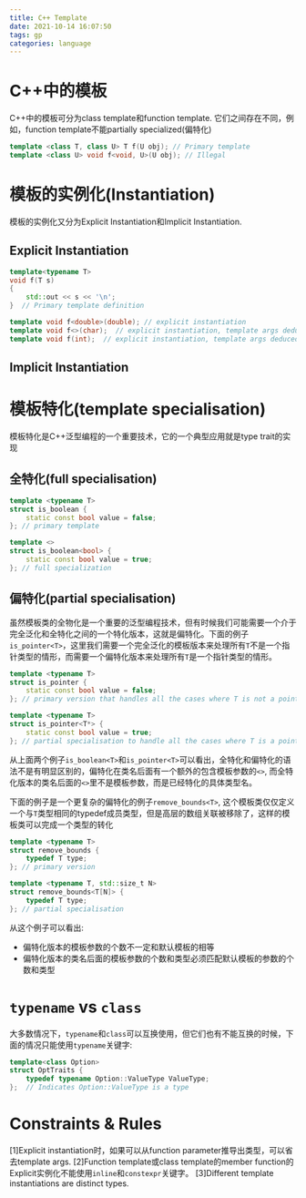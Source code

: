 ```yaml
---
title: C++ Template
date: 2021-10-14 16:07:50
tags: gp
categories: language
---
```


# C++中的模板

C++中的模板可分为class template和function template. 它们之间存在不同，例如，function template不能partially specialized(偏特化)

<!--more-->

```cpp
template <class T, class U> T f(U obj); // Primary template
template <class U> void f<void, U>(U obj); // Illegal
```

# 模板的实例化(Instantiation)

模板的实例化又分为Explicit Instantiation和Implicit Instantiation.

## Explicit Instantiation

```cpp
template<typename T>
void f(T s)
{
    std::out << s << '\n';
}  // Primary template definition

template void f<double>(double); // explicit instantiation
template void f<>(char);  // explicit instantiation, template args deduced
template void f(int);  // explicit instantiation, template args deduced
```

## Implicit Instantiation

# 模板特化(template specialisation)

模板特化是C++泛型编程的一个重要技术，它的一个典型应用就是type trait的实现

## 全特化(full specialisation)

```cpp
template <typename T>
struct is_boolean {
    static const bool value = false;
}; // primary template

template <>
struct is_boolean<bool> {
    static const bool value = true;
}; // full specialization
```

## 偏特化(partial specialisation)

虽然模板类的全物化是一个重要的泛型编程技术，但有时候我们可能需要一个介于完全泛化和全特化之间的一个特化版本，这就是偏特化。下面的例子`is_pointer<T>`，这里我们需要一个完全泛化的模板版本来处理所有`T`不是一个指针类型的情形，而需要一个偏特化版本来处理所有`T`是一个指针类型的情形。

```cpp
template <typename T>
struct is_pointer {
    static const bool value = false;
}; // primary version that handles all the cases where T is not a pointer

template <typename T>
struct is_pointer<T*> {
    static const bool value = true;
}; // partial specialisation to handle all the cases where T is a pointer
```

从上面两个例子`is_boolean<T>`和`is_pointer<T>`可以看出，全特化和偏特化的语法不是有明显区别的，偏特化在类名后面有一个额外的包含模板参数的`<>`, 而全特化版本的类名后面的`<>`里不是模板参数，而是已经特化的具体类型名。

下面的例子是一个更复杂的偏特化的例子`remove_bounds<T>`, 这个模板类仅仅定义一个与`T`类型相同的typedef成员类型，但是高层的数组关联被移除了，这样的模板类可以完成一个类型的转化

```cpp
template <typename T>
struct remove_bounds {
    typedef T type;
}; // primary version

template <typename T, std::size_t N>
struct remove_bounds<T[N]> {
    typedef T type;
}; // partial specialisation
```

从这个例子可以看出:

- 偏特化版本的模板参数的个数不一定和默认模板的相等
- 偏特化版本的类名后面的模板参数的个数和类型必须匹配默认模板的参数的个数和类型

# `typename` vs `class`

大多数情况下，`typename`和`class`可以互换使用，但它们也有不能互换的时候，下面的情况只能使用`typename`关键字:

```cpp
template<class Option>
struct OptTraits {
    typedef typename Option::ValueType ValueType;
};  // Indicates Option::ValueType is a type
```

# Constraints & Rules

[1]Explicit instantiation时，如果可以从function parameter推导出类型，可以省去template args.
[2]Function template或class template的member function的Explicit实例化不能使用`inline`和`constexpr`关键字。
[3]Different template instantiations are distinct types.

